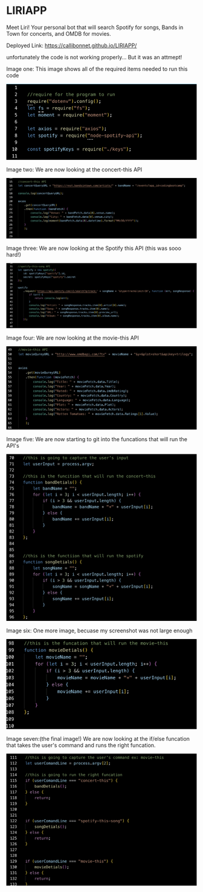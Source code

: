 # LIRIAPP


Meet Liri! Your personal bot that will search Spotify for songs, Bands in Town for concerts, and OMDB for movies. 

Deployed Link: https://callibonnet.github.io/LIRIAPP/


unfortunately the code is not working properly... But it was an attmept! 

Image one: This image shows all of the required items needed to run this code 

![Required Items](images/image_1.png)



Image two: We are now looking at the concert-this API 

![Image](images/image_2.png)



Image three: We are now looking at the Spotify this API (this was sooo hard!) 

![Image](images/image_3.png)



Image four: We are now looking at the movie-this API 

![Image](images/image_4.png)


Image five: We are now starting to git into the funcations that will run the API's

![Image](images/image_5.png)



Image six: One more image, becuase my screenshot was not large enough 

![Image](images/image_6.png)



Image seven:(the final image!) We are now looking at the if/else funcation that takes the user's command and runs the right funcation. 

![Image](images/image_7.png)




